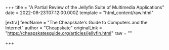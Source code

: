 
+++
title = "A Partial Review of the Jellyfin Suite of Multimedia Applications"
date = 2022-06-23T07:12:00.000Z
template = "html_content/raw.html"

[extra]
feedName = "The Cheapskate's Guide to Computers and the Internet"
author = "Cheapskate"
originalLink = "https://cheapskatesguide.org/articles/jellyfin.html"
raw = ""

+++

